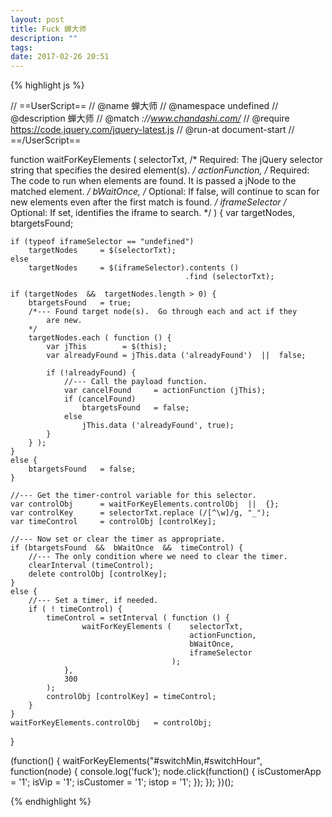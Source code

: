 ```yaml
---
layout: post
title: Fuck 蝉大师
description: ""
tags:
date: 2017-02-26 20:51
---
```


{% highlight js %}

// ==UserScript==
// @name         蝉大师
// @namespace    undefined
// @description  蝉大师
// @match        *://www.chandashi.com/*
// @require      https://code.jquery.com/jquery-latest.js
// @run-at       document-start
// ==/UserScript==

function waitForKeyElements (
    selectorTxt,    /* Required: The jQuery selector string that
                        specifies the desired element(s).
                    */
    actionFunction, /* Required: The code to run when elements are
                        found. It is passed a jNode to the matched
                        element.
                    */
    bWaitOnce,      /* Optional: If false, will continue to scan for
                        new elements even after the first match is
                        found.
                    */
    iframeSelector  /* Optional: If set, identifies the iframe to
                        search.
                    */
) {
    var targetNodes, btargetsFound;

    if (typeof iframeSelector == "undefined")
        targetNodes     = $(selectorTxt);
    else
        targetNodes     = $(iframeSelector).contents ()
                                           .find (selectorTxt);

    if (targetNodes  &&  targetNodes.length > 0) {
        btargetsFound   = true;
        /*--- Found target node(s).  Go through each and act if they
            are new.
        */
        targetNodes.each ( function () {
            var jThis        = $(this);
            var alreadyFound = jThis.data ('alreadyFound')  ||  false;

            if (!alreadyFound) {
                //--- Call the payload function.
                var cancelFound     = actionFunction (jThis);
                if (cancelFound)
                    btargetsFound   = false;
                else
                    jThis.data ('alreadyFound', true);
            }
        } );
    }
    else {
        btargetsFound   = false;
    }

    //--- Get the timer-control variable for this selector.
    var controlObj      = waitForKeyElements.controlObj  ||  {};
    var controlKey      = selectorTxt.replace (/[^\w]/g, "_");
    var timeControl     = controlObj [controlKey];

    //--- Now set or clear the timer as appropriate.
    if (btargetsFound  &&  bWaitOnce  &&  timeControl) {
        //--- The only condition where we need to clear the timer.
        clearInterval (timeControl);
        delete controlObj [controlKey];
    }
    else {
        //--- Set a timer, if needed.
        if ( ! timeControl) {
            timeControl = setInterval ( function () {
                    waitForKeyElements (    selectorTxt,
                                            actionFunction,
                                            bWaitOnce,
                                            iframeSelector
                                        );
                },
                300
            );
            controlObj [controlKey] = timeControl;
        }
    }
    waitForKeyElements.controlObj   = controlObj;
}

(function() {
    waitForKeyElements("#switchMin,#switchHour", function(node) {
        console.log('fuck');
        node.click(function() {
            isCustomerApp = '1';
            isVip = '1';
            isCustomer = '1';
            istop = '1';
        });
    });
})();

{% endhighlight %}
